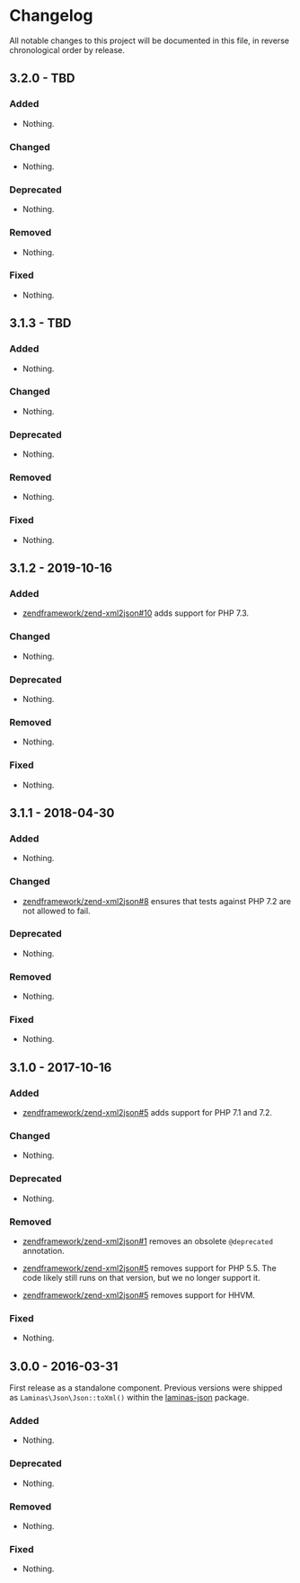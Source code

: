 # Changelog

All notable changes to this project will be documented in this file, in reverse chronological order by release.

## 3.2.0 - TBD

### Added

- Nothing.

### Changed

- Nothing.

### Deprecated

- Nothing.

### Removed

- Nothing.

### Fixed

- Nothing.

## 3.1.3 - TBD

### Added

- Nothing.

### Changed

- Nothing.

### Deprecated

- Nothing.

### Removed

- Nothing.

### Fixed

- Nothing.

## 3.1.2 - 2019-10-16

### Added

- [zendframework/zend-xml2json#10](https://github.com/zendframework/zend-xml2json/pull/10) adds support for PHP 7.3.

### Changed

- Nothing.

### Deprecated

- Nothing.

### Removed

- Nothing.

### Fixed

- Nothing.

## 3.1.1 - 2018-04-30

### Added

- Nothing.

### Changed

- [zendframework/zend-xml2json#8](https://github.com/zendframework/zend-xml2json/pull/8) ensures that tests against PHP 7.2 are not allowed to fail.

### Deprecated

- Nothing.

### Removed

- Nothing.

### Fixed

- Nothing.

## 3.1.0 - 2017-10-16

### Added

- [zendframework/zend-xml2json#5](https://github.com/zendframework/zend-xml2json/pull/5) adds support for
  PHP 7.1 and 7.2.

### Changed

- Nothing.

### Deprecated

- Nothing.

### Removed

- [zendframework/zend-xml2json#1](https://github.com/zendframework/zend-xml2json/pull/1) removes an
  obsolete `@deprecated` annotation.

- [zendframework/zend-xml2json#5](https://github.com/zendframework/zend-xml2json/pull/5) removes support
  for PHP 5.5. The code likely still runs on that version, but we no longer
  support it.

- [zendframework/zend-xml2json#5](https://github.com/zendframework/zend-xml2json/pull/5) removes support
  for HHVM.

### Fixed

- Nothing.

## 3.0.0 - 2016-03-31

First release as a standalone component. Previous versions were shipped as
`Laminas\Json\Json::toXml()` within the [laminas-json](https://github.com/laminas/laminas-json)
package.

### Added

- Nothing.

### Deprecated

- Nothing.

### Removed

- Nothing.

### Fixed

- Nothing.
